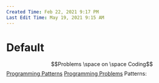 ```yaml
---
Created Time: Feb 22, 2021 9:17 PM
Last Edit Time: May 19, 2021 9:15 AM
---
```


# Default

$$Problems \space on \space Coding$$
[Programming Patterns](Default%204690bcd3a05d4dc6a72dcf736abc0794/Programming%20Patterns%20708edff89f6e419aa267cd6872d99b7c.csv)
[Programming Problems](Default%204690bcd3a05d4dc6a72dcf736abc0794/Programming%20Problems%20fa13d2be89a5459d81d342a4c3042892.csv)
Patterns: 